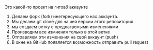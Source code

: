 Это какой-то проект на гитхаб аккаунте


 1. Делаем форк (fork) инетересующего нас аккаунта.
 2. Мы делаем git clone для нашей версии этого репозитория
 3. мы создаем ветку с предлагаемыми изменениями
 4. Производим все измнения только в этой ветке
 5. Отправляем эти изменения на свой аккаунт (push)
 6. В окне на GitHub появляется возможность отправить pull request
 
